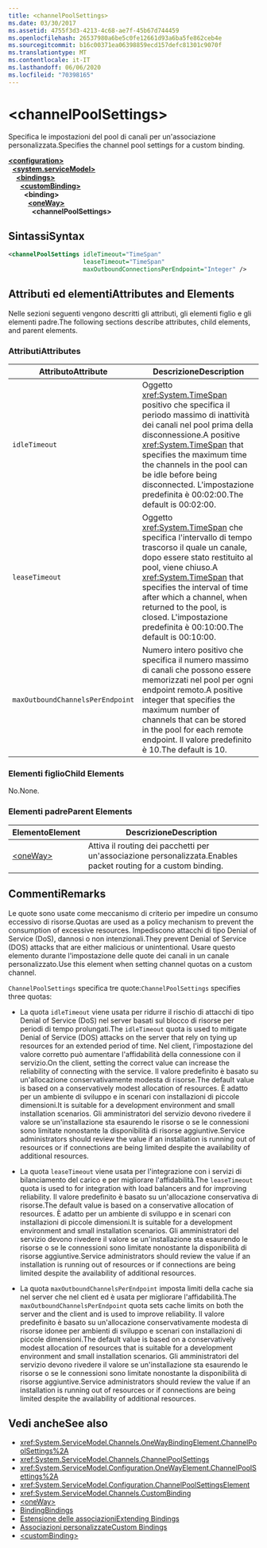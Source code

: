 ```yaml
---
title: <channelPoolSettings>
ms.date: 03/30/2017
ms.assetid: 4755f3d3-4213-4c68-ae7f-45b67d744459
ms.openlocfilehash: 26537980a6be5c0fe12661d93a6ba5fe862ceb4e
ms.sourcegitcommit: b16c00371ea06398859ecd157defc81301c9070f
ms.translationtype: MT
ms.contentlocale: it-IT
ms.lasthandoff: 06/06/2020
ms.locfileid: "70398165"
---
```

# \<channelPoolSettings>
<span data-ttu-id="11505-101">Specifica le impostazioni del pool di canali per un'associazione personalizzata.</span><span class="sxs-lookup"><span data-stu-id="11505-101">Specifies the channel pool settings for a custom binding.</span></span>  
  
[**\<configuration>**](../configuration-element.md)\
&nbsp;&nbsp;[**\<system.serviceModel>**](system-servicemodel.md)\
&nbsp;&nbsp;&nbsp;&nbsp;[**\<bindings>**](bindings.md)\
&nbsp;&nbsp;&nbsp;&nbsp;&nbsp;&nbsp;[**\<customBinding>**](custombinding.md)\
&nbsp;&nbsp;&nbsp;&nbsp;&nbsp;&nbsp;&nbsp;&nbsp;**\<binding>**\
&nbsp;&nbsp;&nbsp;&nbsp;&nbsp;&nbsp;&nbsp;&nbsp;&nbsp;&nbsp;[**\<oneWay>**](oneway.md)\
&nbsp;&nbsp;&nbsp;&nbsp;&nbsp;&nbsp;&nbsp;&nbsp;&nbsp;&nbsp;&nbsp;&nbsp;**\<channelPoolSettings>**  
  
## <a name="syntax"></a><span data-ttu-id="11505-102">Sintassi</span><span class="sxs-lookup"><span data-stu-id="11505-102">Syntax</span></span>  
  
```xml  
<channelPoolSettings idleTimeout="TimeSpan"
                     leaseTimeout="TimeSpan"
                     maxOutboundConnectionsPerEndpoint="Integer" />
```  
  
## <a name="attributes-and-elements"></a><span data-ttu-id="11505-103">Attributi ed elementi</span><span class="sxs-lookup"><span data-stu-id="11505-103">Attributes and Elements</span></span>  
 <span data-ttu-id="11505-104">Nelle sezioni seguenti vengono descritti gli attributi, gli elementi figlio e gli elementi padre.</span><span class="sxs-lookup"><span data-stu-id="11505-104">The following sections describe attributes, child elements, and parent elements.</span></span>  
  
### <a name="attributes"></a><span data-ttu-id="11505-105">Attributi</span><span class="sxs-lookup"><span data-stu-id="11505-105">Attributes</span></span>  
  
|<span data-ttu-id="11505-106">Attributo</span><span class="sxs-lookup"><span data-stu-id="11505-106">Attribute</span></span>|<span data-ttu-id="11505-107">Descrizione</span><span class="sxs-lookup"><span data-stu-id="11505-107">Description</span></span>|  
|---------------|-----------------|  
|`idleTimeout`|<span data-ttu-id="11505-108">Oggetto <xref:System.TimeSpan> positivo che specifica il periodo massimo di inattività dei canali nel pool prima della disconnessione.</span><span class="sxs-lookup"><span data-stu-id="11505-108">A positive <xref:System.TimeSpan> that specifies the maximum time the channels in the pool can be idle before being disconnected.</span></span> <span data-ttu-id="11505-109">L'impostazione predefinita è 00:02:00.</span><span class="sxs-lookup"><span data-stu-id="11505-109">The default is 00:02:00.</span></span>|  
|`leaseTimeout`|<span data-ttu-id="11505-110">Oggetto <xref:System.TimeSpan> che specifica l'intervallo di tempo trascorso il quale un canale, dopo essere stato restituito al pool, viene chiuso.</span><span class="sxs-lookup"><span data-stu-id="11505-110">A <xref:System.TimeSpan> that specifies the interval of time after which a channel, when returned to the pool, is closed.</span></span> <span data-ttu-id="11505-111">L'impostazione predefinita è 00:10:00.</span><span class="sxs-lookup"><span data-stu-id="11505-111">The default is 00:10:00.</span></span>|  
|`maxOutboundChannelsPerEndpoint`|<span data-ttu-id="11505-112">Numero intero positivo che specifica il numero massimo di canali che possono essere memorizzati nel pool per ogni endpoint remoto.</span><span class="sxs-lookup"><span data-stu-id="11505-112">A positive integer that specifies the maximum number of channels that can be stored in the pool for each remote endpoint.</span></span> <span data-ttu-id="11505-113">Il valore predefinito è 10.</span><span class="sxs-lookup"><span data-stu-id="11505-113">The default is 10.</span></span>|  
  
### <a name="child-elements"></a><span data-ttu-id="11505-114">Elementi figlio</span><span class="sxs-lookup"><span data-stu-id="11505-114">Child Elements</span></span>  
 <span data-ttu-id="11505-115">No.</span><span class="sxs-lookup"><span data-stu-id="11505-115">None.</span></span>  
  
### <a name="parent-elements"></a><span data-ttu-id="11505-116">Elementi padre</span><span class="sxs-lookup"><span data-stu-id="11505-116">Parent Elements</span></span>  
  
|<span data-ttu-id="11505-117">Elemento</span><span class="sxs-lookup"><span data-stu-id="11505-117">Element</span></span>|<span data-ttu-id="11505-118">Descrizione</span><span class="sxs-lookup"><span data-stu-id="11505-118">Description</span></span>|  
|-------------|-----------------|  
|[\<oneWay>](oneway.md)|<span data-ttu-id="11505-119">Attiva il routing dei pacchetti per un'associazione personalizzata.</span><span class="sxs-lookup"><span data-stu-id="11505-119">Enables packet routing for a custom binding.</span></span>|  
  
## <a name="remarks"></a><span data-ttu-id="11505-120">Commenti</span><span class="sxs-lookup"><span data-stu-id="11505-120">Remarks</span></span>  
 <span data-ttu-id="11505-121">Le quote sono usate come meccanismo di criterio per impedire un consumo eccessivo di risorse.</span><span class="sxs-lookup"><span data-stu-id="11505-121">Quotas are used as a policy mechanism to prevent the consumption of excessive resources.</span></span> <span data-ttu-id="11505-122">Impediscono attacchi di tipo Denial of Service (DoS), dannosi o non intenzionali.</span><span class="sxs-lookup"><span data-stu-id="11505-122">They prevent Denial of Service (DOS) attacks that are either malicious or unintentional.</span></span> <span data-ttu-id="11505-123">Usare questo elemento durante l'impostazione delle quote dei canali in un canale personalizzato.</span><span class="sxs-lookup"><span data-stu-id="11505-123">Use this element when setting channel quotas on a custom channel.</span></span>  
  
 <span data-ttu-id="11505-124">`ChannelPoolSettings` specifica tre quote:</span><span class="sxs-lookup"><span data-stu-id="11505-124">`ChannelPoolSettings` specifies three quotas:</span></span>  
  
- <span data-ttu-id="11505-125">La quota `idleTimeout` viene usata per ridurre il rischio di attacchi di tipo Denial of Service (DoS) nel server basati sul blocco di risorse per periodi di tempo prolungati.</span><span class="sxs-lookup"><span data-stu-id="11505-125">The `idleTimeout` quota is used to mitigate Denial of Service (DOS) attacks on the server that rely on tying up resources for an extended period of time.</span></span> <span data-ttu-id="11505-126">Nel client, l'impostazione del valore corretto può aumentare l'affidabilità della connessione con il servizio.</span><span class="sxs-lookup"><span data-stu-id="11505-126">On the client, setting the correct value can increase the reliability of connecting with the service.</span></span> <span data-ttu-id="11505-127">Il valore predefinito è basato su un'allocazione conservativamente modesta di risorse.</span><span class="sxs-lookup"><span data-stu-id="11505-127">The default value is based on a conservatively modest allocation of resources.</span></span> <span data-ttu-id="11505-128">È adatto per un ambiente di sviluppo e in scenari con installazioni di piccole dimensioni.</span><span class="sxs-lookup"><span data-stu-id="11505-128">It is suitable for a development environment and small installation scenarios.</span></span> <span data-ttu-id="11505-129">Gli amministratori del servizio devono rivedere il valore se un'installazione sta esaurendo le risorse o se le connessioni sono limitate nonostante la disponibilità di risorse aggiuntive.</span><span class="sxs-lookup"><span data-stu-id="11505-129">Service administrators should review the value if an installation is running out of resources or if connections are being limited despite the availability of additional resources.</span></span>  
  
- <span data-ttu-id="11505-130">La quota `leaseTimeout` viene usata per l'integrazione con i servizi di bilanciamento del carico e per migliorare l'affidabilità.</span><span class="sxs-lookup"><span data-stu-id="11505-130">The `leaseTimeout` quota is used to for integration with load balancers and for improving reliability.</span></span> <span data-ttu-id="11505-131">Il valore predefinito è basato su un'allocazione conservativa di risorse.</span><span class="sxs-lookup"><span data-stu-id="11505-131">The default value is based on a conservative allocation of resources.</span></span> <span data-ttu-id="11505-132">È adatto per un ambiente di sviluppo e in scenari con installazioni di piccole dimensioni.</span><span class="sxs-lookup"><span data-stu-id="11505-132">It is suitable for a development environment and small installation scenarios.</span></span> <span data-ttu-id="11505-133">Gli amministratori del servizio devono rivedere il valore se un'installazione sta esaurendo le risorse o se le connessioni sono limitate nonostante la disponibilità di risorse aggiuntive.</span><span class="sxs-lookup"><span data-stu-id="11505-133">Service administrators should review the value if an installation is running out of resources or if connections are being limited despite the availability of additional resources.</span></span>  
  
- <span data-ttu-id="11505-134">La quota `maxOutboundChannelsPerEndpoint` imposta limiti della cache sia nel server che nel client ed è usata per migliorare l'affidabilità.</span><span class="sxs-lookup"><span data-stu-id="11505-134">The `maxOutboundChannelsPerEndpoint` quota sets cache limits on both the server and the client and is used to improve reliability.</span></span> <span data-ttu-id="11505-135">Il valore predefinito è basato su un'allocazione conservativamente modesta di risorse idonee per ambienti di sviluppo e scenari con installazioni di piccole dimensioni.</span><span class="sxs-lookup"><span data-stu-id="11505-135">The default value is based on a conservatively modest allocation of resources that is suitable for a development environment and small installation scenarios.</span></span> <span data-ttu-id="11505-136">Gli amministratori del servizio devono rivedere il valore se un'installazione sta esaurendo le risorse o se le connessioni sono limitate nonostante la disponibilità di risorse aggiuntive.</span><span class="sxs-lookup"><span data-stu-id="11505-136">Service administrators should review the value if an installation is running out of resources or if connections are being limited despite the availability of additional resources.</span></span>  
  
## <a name="see-also"></a><span data-ttu-id="11505-137">Vedi anche</span><span class="sxs-lookup"><span data-stu-id="11505-137">See also</span></span>

- <xref:System.ServiceModel.Channels.OneWayBindingElement.ChannelPoolSettings%2A>
- <xref:System.ServiceModel.Channels.ChannelPoolSettings>
- <xref:System.ServiceModel.Configuration.OneWayElement.ChannelPoolSettings%2A>
- <xref:System.ServiceModel.Configuration.ChannelPoolSettingsElement>
- <xref:System.ServiceModel.Channels.CustomBinding>
- [\<oneWay>](oneway.md)
- [<span data-ttu-id="11505-138">Binding</span><span class="sxs-lookup"><span data-stu-id="11505-138">Bindings</span></span>](../../../wcf/bindings.md)
- [<span data-ttu-id="11505-139">Estensione delle associazioni</span><span class="sxs-lookup"><span data-stu-id="11505-139">Extending Bindings</span></span>](../../../wcf/extending/extending-bindings.md)
- [<span data-ttu-id="11505-140">Associazioni personalizzate</span><span class="sxs-lookup"><span data-stu-id="11505-140">Custom Bindings</span></span>](../../../wcf/extending/custom-bindings.md)
- [\<customBinding>](custombinding.md)
